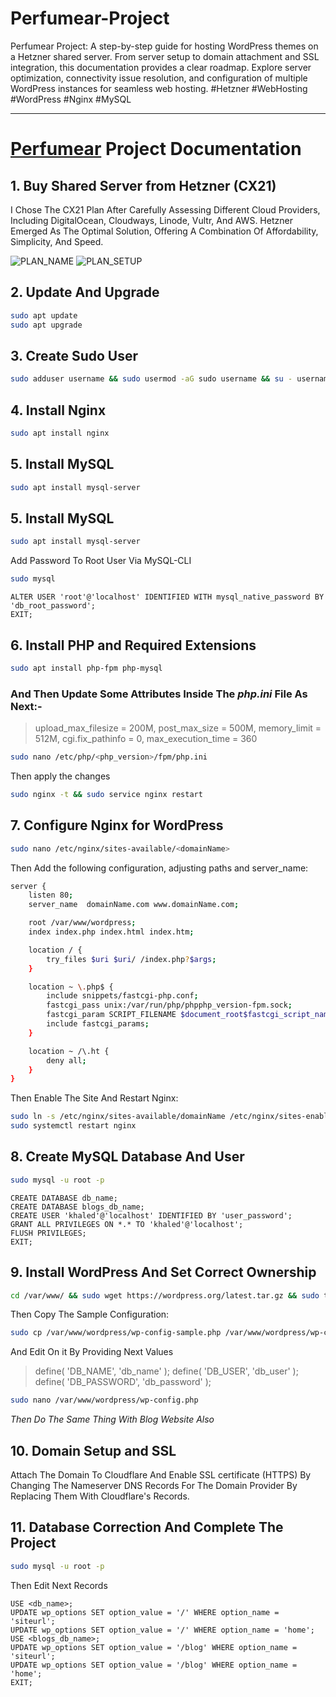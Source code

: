# Perfumear-Project
Perfumear Project: A step-by-step guide for hosting WordPress themes on a Hetzner shared server. From server setup to domain attachment and SSL integration, this documentation provides a clear roadmap. Explore server optimization, connectivity issue resolution, and configuration of multiple WordPress instances for seamless web hosting. #Hetzner #WebHosting #WordPress #Nginx #MySQL

---

# [Perfumear](https://www.perfumear.com) Project Documentation

## 1. Buy Shared Server from Hetzner (CX21)

I Chose The CX21 Plan After Carefully Assessing Different Cloud Providers, Including DigitalOcean, Cloudways, Linode, Vultr, And AWS. Hetzner Emerged As The Optimal Solution, Offering A Combination Of Affordability, Simplicity, And Speed.

![PLAN_NAME](https://khaledel-sman.github.io/perfumear-project/plan.png)
![PLAN_SETUP](https://khaledel-sman.github.io/perfumear-project/Hetzner_setup.jpg)

## 2. Update And Upgrade
```bash
sudo apt update
sudo apt upgrade

```

## 3. Create Sudo User 
```bash
sudo adduser username && sudo usermod -aG sudo username && su - username
```

## 4. Install Nginx
```bash
sudo apt install nginx

```

## 5. Install MySQL
```bash
sudo apt install mysql-server

```

## 5. Install MySQL
```bash
sudo apt install mysql-server

```
Add Password To Root User Via MySQL-CLI
```bash
sudo mysql

```
```mysql
ALTER USER 'root'@'localhost' IDENTIFIED WITH mysql_native_password BY 'db_root_password';
EXIT;
```

## 6. Install PHP and Required Extensions
```bash
sudo apt install php-fpm php-mysql

```
### And Then Update Some Attributes Inside The *php.ini* File As Next:-
> upload_max_filesize = 200M, post_max_size = 500M, memory_limit = 512M, cgi.fix_pathinfo = 0, max_execution_time = 360
```bash
sudo nano /etc/php/<php_version>/fpm/php.ini
```
Then apply the changes
```bash
sudo nginx -t && sudo service nginx restart

```

## 7. Configure Nginx for WordPress
```bash
sudo nano /etc/nginx/sites-available/<domainName>
```
Then Add the following configuration, adjusting paths and server_name:
```sh
server {
    listen 80;
    server_name  domainName.com www.domainName.com;

    root /var/www/wordpress;
    index index.php index.html index.htm;

    location / {
        try_files $uri $uri/ /index.php?$args;
    }

    location ~ \.php$ {
        include snippets/fastcgi-php.conf;
        fastcgi_pass unix:/var/run/php/phpphp_version-fpm.sock;
        fastcgi_param SCRIPT_FILENAME $document_root$fastcgi_script_name;
        include fastcgi_params;
    }

    location ~ /\.ht {
        deny all;
    }
}
```
Then Enable The Site And Restart Nginx:
```bash
sudo ln -s /etc/nginx/sites-available/domainName /etc/nginx/sites-enabled
sudo systemctl restart nginx
```

## 8. Create MySQL Database And User
```bash
sudo mysql -u root -p

```
```mysql
CREATE DATABASE db_name;
CREATE DATABASE blogs_db_name;
CREATE USER 'khaled'@'localhost' IDENTIFIED BY 'user_password';
GRANT ALL PRIVILEGES ON *.* TO 'khaled'@'localhost';
FLUSH PRIVILEGES;
EXIT;
```

## 9. Install WordPress And Set Correct Ownership
```bash
cd /var/www/ && sudo wget https://wordpress.org/latest.tar.gz && sudo tar -xvzf latest.tar.gz && sudo chown -R www-data:www-data /var/www/wordpress/ && sudo chmod -R 755 /var/www/wordpress/

```
Then Copy The Sample Configuration:
```bash
sudo cp /var/www/wordpress/wp-config-sample.php /var/www/wordpress/wp-config.php

```
And Edit On it By Providing Next Values
> define( 'DB_NAME', 'db_name' );
> define( 'DB_USER', 'db_user' );
> define( 'DB_PASSWORD', 'db_password' );
```bash
sudo nano /var/www/wordpress/wp-config.php

```
*Then Do The Same Thing With Blog Website Also*

## 10. Domain Setup and SSL
Attach The Domain To Cloudflare And Enable SSL certificate (HTTPS) By Changing The Nameserver DNS Records For The Domain Provider By Replacing Them With Cloudflare's Records.

## 11. Database Correction And Complete The Project
```bash
sudo mysql -u root -p

```
Then Edit Next Records
```mysql
USE <db_name>;
UPDATE wp_options SET option_value = '/' WHERE option_name = 'siteurl';
UPDATE wp_options SET option_value = '/' WHERE option_name = 'home';
USE <blogs_db_name>;
UPDATE wp_options SET option_value = '/blog' WHERE option_name = 'siteurl';
UPDATE wp_options SET option_value = '/blog' WHERE option_name = 'home';
EXIT;
```
